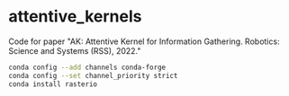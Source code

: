 # attentive_kernels
Code for paper "AK: Attentive Kernel for Information Gathering. Robotics: Science and Systems (RSS), 2022."

```bash
conda config --add channels conda-forge
conda config --set channel_priority strict
conda install rasterio
```
